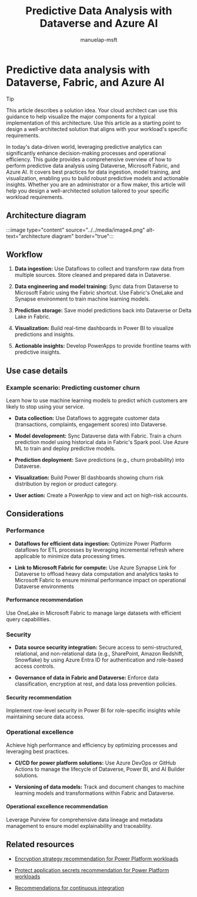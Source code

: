 ﻿---
title: Predictive Data Analysis with Dataverse and Azure AI
description: Learn how to perform predictive data analysis using Dataverse, Fabric, and Azure AI. Discover best practices for data ingestion, model training, and visualization.
author: manuelap-msft
ms.subservice: guidance
ms.topic: conceptual
ms.date: 02/04/2025
ms.author: mapichle
ms.reviewer: pankajsharma2087
contributors: 
  - manuelap-msft
search.audienceType: 
  - admin
  - flowmaker
---


# Predictive data analysis with Dataverse, Fabric, and Azure AI

> [!TIP]
> This article describes a solution idea. Your cloud architect can use this guidance to help visualize the major components for a typical implementation of this architecture. Use this article as a starting point to design a well-architected solution that aligns with your workload's specific requirements.

In today's data-driven world, leveraging predictive analytics can significantly enhance decision-making processes and operational efficiency. This guide provides a comprehensive overview of how to perform predictive data analysis using Dataverse, Microsoft Fabric, and Azure AI. It covers best practices for data ingestion, model training, and visualization, enabling you to build robust predictive models and actionable insights. Whether you are an administrator or a flow maker, this article will help you design a well-architected solution tailored to your specific workload requirements.

## Architecture diagram

:::image type="content" source="../../media/image4.png" alt-text="architecture diagram" border="true":::

## Workflow

1. **Data ingestion:** Use Dataflows to collect and transform raw data from multiple sources.
Store cleaned and prepared data in Dataverse.

2. **Data engineering and model training:** Sync data from Dataverse to Microsoft Fabric using the Fabric shortcut. Use Fabric's OneLake and Synapse environment to train machine learning models.

3. **Prediction storage:** Save model predictions back into Dataverse or Delta Lake in Fabric.

4. **Visualization:** Build real-time dashboards in Power BI to visualize predictions and insights.

5. **Actionable insights:** Develop PowerApps to provide frontline teams with predictive insights.

## Use case details

### Example scenario: Predicting customer churn
Learn how to use machine learning models to predict which customers are likely to stop using your service.

- **Data collection:** Use Dataflows to aggregate customer data (transactions, complaints, engagement scores) into Dataverse.

- **Model development:** Sync Dataverse data with Fabric. Train a churn prediction model using historical data in Fabric's Spark pool. Use Azure ML to train and deploy predictive models.

- **Prediction deployment:** Save predictions (e.g., churn probability) into Dataverse.

- **Visualization:** Build Power BI dashboards showing churn risk distribution by region or product category.

- **User action:** Create a PowerApp to view and act on high-risk accounts.

## Considerations

### Performance 

- **Dataflows for efficient data ingestion:** Optimize Power Platform dataflows for ETL processes by leveraging incremental refresh where applicable to minimize data processing times.

- **Link to Microsoft Fabric for compute:** Use Azure Synapse Link for Dataverse to offload heavy data computation and analytics tasks to Microsoft Fabric to ensure minimal performance impact on operational Dataverse environments

#### Performance recommendation

Use OneLake in Microsoft Fabric to manage large datasets with efficient query capabilities.

### Security

-  **Data source security integration:** Secure access to semi-structured, relational, and non-relational data (e.g., SharePoint, Amazon Redshift, Snowflake) by using Azure Entra ID for authentication and role-based access controls.

- **Governance of data in Fabric and Dataverse:** Enforce data classification, encryption at rest, and data loss prevention policies.

#### Security recommendation

Implement row-level security in Power BI for role-specific insights while maintaining secure data access.

### Operational excellence
Achieve high performance and efficiency by optimizing processes and leveraging best practices.

- **CI/CD for power platform solutions:** Use Azure DevOps or GitHub Actions to manage the lifecycle of Dataverse, Power BI, and AI Builder solutions.

- **Versioning of data models:** Track and document changes to machine learning models and transformations within Fabric and Dataverse.

#### Operational excellence recommendation

Leverage Purview for comprehensive data lineage and metadata management to ensure model explainability and traceability.

## Related resources

- [Encryption strategy recommendation for Power Platform workloads](/power-platform/well-architected/security/encryption#encryption-scenarios)

- [Protect application secrets recommendation for Power Platform workloads](/power-platform/well-architected/security/application-secrets#use-azure-key-vault-secrets)

- [Recommendations for continuous integration](/power-platform/well-architected/operational-excellence/release-engineering-continuous-integration)
